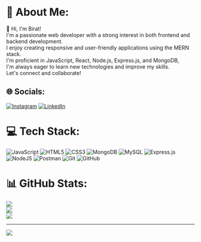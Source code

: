 # 💫 About Me:
👋 Hi, I'm Birat!<br>I'm a passionate web developer with a strong interest in both frontend and backend development. <br>I enjoy creating responsive and user-friendly applications using the MERN stack. <br>I'm proficient in JavaScript, React, Node.js, Express.js, and MongoDB, <br> I'm always eager to learn new technologies and improve my skills. <br> Let's connect and collaborate!


## 🌐 Socials:
[![Instagram](https://img.shields.io/badge/Instagram-%23E4405F.svg?logo=Instagram&logoColor=white)](https://instagram.com/im_bir1) [![LinkedIn](https://img.shields.io/badge/LinkedIn-%230077B5.svg?logo=linkedin&logoColor=white)](https://linkedin.com/in/birat-budhathoki) 

# 💻 Tech Stack:
![JavaScript](https://img.shields.io/badge/javascript-%23323330.svg?style=for-the-badge&logo=javascript&logoColor=%23F7DF1E) ![HTML5](https://img.shields.io/badge/html5-%23E34F26.svg?style=for-the-badge&logo=html5&logoColor=white) ![CSS3](https://img.shields.io/badge/css3-%231572B6.svg?style=for-the-badge&logo=css3&logoColor=white) ![MongoDB](https://img.shields.io/badge/MongoDB-%234ea94b.svg?style=for-the-badge&logo=mongodb&logoColor=white) ![MySQL](https://img.shields.io/badge/mysql-4479A1.svg?style=for-the-badge&logo=mysql&logoColor=white) ![Express.js](https://img.shields.io/badge/express.js-%23404d59.svg?style=for-the-badge&logo=express&logoColor=%2361DAFB) ![NodeJS](https://img.shields.io/badge/node.js-6DA55F?style=for-the-badge&logo=node.js&logoColor=white) ![Postman](https://img.shields.io/badge/Postman-FF6C37?style=for-the-badge&logo=postman&logoColor=white) ![Git](https://img.shields.io/badge/git-%23F05033.svg?style=for-the-badge&logo=git&logoColor=white) ![GitHub](https://img.shields.io/badge/github-%23121011.svg?style=for-the-badge&logo=github&logoColor=white)
# 📊 GitHub Stats:
![](https://github-readme-stats.vercel.app/api?username=Birat121&theme=blue-green&hide_border=false&include_all_commits=false&count_private=false)<br/>
![](https://github-readme-streak-stats.herokuapp.com/?user=Birat121&theme=blue-green&hide_border=false)<br/>
![](https://github-readme-stats.vercel.app/api/top-langs/?username=Birat121&theme=blue-green&hide_border=false&include_all_commits=false&count_private=false&layout=compact)

---
[![](https://visitcount.itsvg.in/api?id=Birat121&icon=0&color=0)](https://visitcount.itsvg.in)

<!-- Proudly created with GPRM ( https://gprm.itsvg.in ) -->

